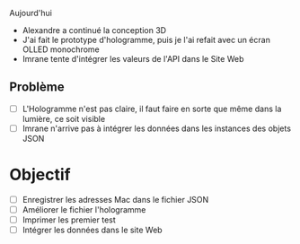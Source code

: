 Aujourd'hui
- Alexandre a continué la conception 3D
- J'ai fait le prototype d'hologramme, puis je l'ai refait avec un écran OLLED monochrome
- Imrane tente d'intégrer les valeurs de l'API dans le Site Web

## Problème
- [ ] L'Hologramme n'est pas claire, il faut faire en sorte que même dans la lumière, ce soit visible
- [ ] Imrane n'arrive pas à intégrer les données dans les instances des objets JSON
# Objectif
- [ ] Enregistrer les adresses Mac dans le fichier JSON
- [ ] Améliorer le fichier l'hologramme
- [ ] Imprimer les premier test 
- [ ] Intégrer les données dans le site Web
